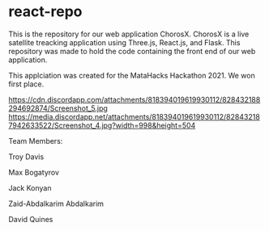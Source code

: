 # react-repo
This is the repository for our web application ChorosX. ChorosX is a live satellite treacking application using Three.js, React.js, and Flask. This repository was made to hold the code containing the front end of our web application. 

This applciation was created for the MataHacks Hackathon 2021. We won first place. 


https://cdn.discordapp.com/attachments/818394019619930112/828432188294692874/Screenshot_5.jpg
https://media.discordapp.net/attachments/818394019619930112/828432187942633522/Screenshot_4.jpg?width=998&height=504

Team Members:

Troy Davis

Max Bogatyrov

Jack Konyan

Zaid-Abdalkarim Abdalkarim

David Quines  
